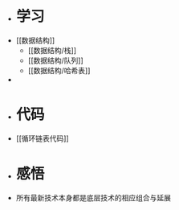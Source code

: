 - # 学习
- [[数据结构]]
	- [[数据结构/栈]]
	- [[数据结构/队列]]
	- [[数据结构/哈希表]]
-
- # 代码
- [[循环链表代码]]
- # 感悟
- 所有最新技术本身都是底层技术的相应组合与延展